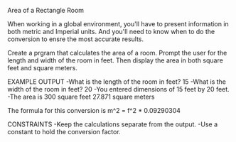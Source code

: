 Area of a Rectangle Room

When working in a global environment, you'll have to
present information in both metric and Imperial units. And
you'll need to know when to do the conversion to ensre
the most accurate results.

Create a prgram that calculates the area of a room. Prompt
the user for the length and width of the room in feet. Then
display the area in both square feet and square meters.

EXAMPLE OUTPUT
-What is the length of the room in feet? 15
-What is the width of the room in feet? 20
-You entered dimensions of 15 feet by 20 feet.
-The area is 
 300 square feet
 27.871 square meters

The formula for this conversion is 
    m^2 = f^2 * 0.09290304

CONSTRAINTS
-Keep the calculations separate from the output.
-Use a constant to hold the conversion factor.
